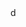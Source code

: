 <bed>
  <bedframe>
    <headboard>
d      <particleboard />
      <fiberboard />
    </headboard>
    <footboard>
      <particleboard />
      <fiberboard />
    </footboard>
    <bedside>
      <particleboard />
      <fiberboard />
    </bedside>
    <centersupportbeam>
      <galvanizedsteel />
    </centersupportbeam>
    <woodenbedslates />
    <storageboxes>
      <storagebox />
      <storagebox />
    </storageboxes>
  </bedframe>
  <mattress>
    <memoryfoam>
      <polyurethrane />
      <paddinglayer />
      <adhesive />
    </memoryfoam>
    <mattresscover>
      <hair />
      <dust />
      <dandruff />
    </mattresscover>
  </mattress>
  <blanket>
    <comforter>
      <polyester />
      <cotton />
      <duckfeathers />
    </comforter>
    <duvetcover>
      <cotton />
    </duvetcover>
  </blanket>
</bed>
    
